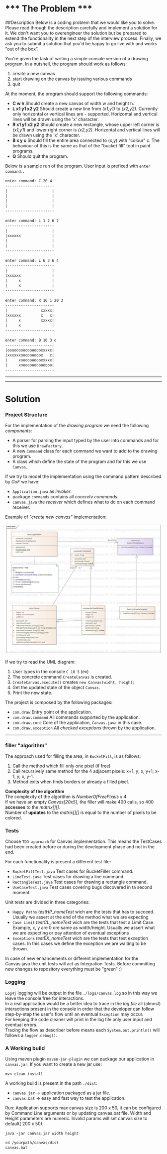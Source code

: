 # *** The Problem ***
 
  ##Description
Below is a coding problem that we would like you to solve. Please read through the description carefully and implement a solution for it. 
We don't want you to over­engineer the solution but be prepared to extend the functionality in the next step of the interview process. Finally, we ask you to submit a solution that you'd be happy to go live with and works "out of the box”.

You're given the task of writing a simple console version of a drawing program. In a nutshell, the program should work as follows:
1. create a new canvas
2. start drawing on the canvas by issuing various commands
3. quit

At the moment, the program should support the following commands:
- __C w h__ Should create a new canvas of width w and height h.
- __L x1 y1 x2 y2__ Should create a new line from _(x1,y1)_ to _(x2,y2)_. Currently only horizontal or vertical lines are - supported. Horizontal and vertical lines will be drawn using the 'x' character.
- __R x1 y1 x2 y2__ Should create a new rectangle, whose upper left corner is _(x1,y1)_ and lower right corner is _(x2,y2)_. Horizontal and vertical lines will be drawn using the 'x' character.
- __B x y c__ Should fill the entire area connected to (x,y) with "colour" c. The behaviour of this is the same as that of the "bucket fill" tool in paint programs.
- __Q__ Should quit the program.

Below is a sample run of the program. User input is prefixed with `enter command:`.
```
enter command: C 20 4
----------------------
|                    |
|                    |
|                    |
|                    |
----------------------

enter command: L 1 2 6 2
----------------------
|                    |
|xxxxxx              |
|                    |
|                    |
----------------------

enter command: L 6 3 6 4
----------------------
|                    |
|xxxxxx              |
|     x              |
|     x              |
----------------------

enter command: R 16 1 20 3
----------------------
|               xxxxx|
|xxxxxx         x   x|
|     x         xxxxx|
|     x              |
----------------------

enter command: B 10 3 o
----------------------
|oooooooooooooooxxxxx|
|xxxxxxooooooooox   x|
|     xoooooooooxxxxx|
|     xoooooooooooooo|
----------------------
```
---
---

# Solution

### Project Structure
For the implementation of the _drawing program_ we need the following _components_:
- A parser for parsing the input typed by the user into commands and for this we use `DrawFactory`.
- A new `Command` class for each command we want to add to the drawing program.
- A class which define the state of the program and for this we use `Canvas`.

If we try to model the implementation using the command pattern described by _GoF_ we have: 
- `Application.java` as _invoker_.
- package `commands` contains all _concrete commands_.
- `Canvas.java` the _receiver_ which defines what to do on each command receiver. 

Example of _"create new canvas"_ implementation:

![UML Model](./doc/canvas_uml.jpg)

If we try to read the UML diagram:
1. User types in the console `C 10 5` (ex)
2. The concrete command `CreateCanvas` is created.
3. `CreateCanvas.execute()` creates `new Canvas(widht, heigh)`;
4. Get the updated state of the object `Canvas`.
5. Print the new state.

The project is composed by the following packages:
- `com.draw`  Entry point of the application.
- `com.draw.command` All commands supported by the application.
- `com.draw.core` Core of the application, `Canvas.java` in this case.
- `com.draw.exception` All _checked exceptions_ thrown by the application.

---
###	filler "algorithm"
The approach used for filling the area, in `BucketFill`, is as follows:
1. Call the method which fill only one pixel (if free)
2. Call recursively same method for the 4 adjacent pixels: x+1, y; x, y+1; x-1, y; x, y-1.
3. Method exits when finds borders or already a filled pixel.
		
__Complexity of the algorithm__  <br/>
The complexity of the algorithm is _NumberOfFreePixels x 4_.<br/>
If we have an empty _Canvas[20x5]_, the filler will make 400 calls, so 400 __accesses__ to the _matrix[][]_.<br/>
Number of __updates__ to the _matrix[][]_ is equal to the number of pixels to be colored.
	
###	Tests

Choose `TDD approach` for Canvas implementation. This means the TestCases had been created before or during the development phase and not in the end.
 
For each functionality is present a different test file:
- `BucketFillTest.java` Test cases for BucketFiller command.
- `LineTest.java` Test cases for drawing a line command.
- `RectangleTest.java` Test cases for drawing a rectangle command.
- `UseCaseTest.java` Test cases covering bugs discovered in ta second moment.

Unit tests are divided in three categories:
-  `Happy Paths` _testHP_nomeTest_ wich are the tests that has to succeed. Usually we assert at the end of the method what we are expecting
- `Case Limit` _testCL_nomeTest_ wich are the tests that test a Limit Case. Example, x, y are 0 ore same as width/height. Usually we assert what we are expecting or pay attention of eventual exceptions
- `Exceptions` _testEX_nomeTest_ wich are the tests that test exception cases. In this cases we define the exception we are waiting to be thrown.

In case of new enhancements or different implementation for the Canvas.java the unit tests will act as Integration Tests. 
Before committing new changes to repository everything must be "green" :) 

### Logging
`Log4j` logging will be output in the file `./logs/canvas.log` so in this way we leave the console free for interactions. <br/> 
In a real application would be a better idea to trace in the _log file_ all (almost) interactions present in the console in order that the developer can follow step-by-step the user's flow until an eventual `Exception` may occur.<br/>
For keeping the code cleaner will print in the log file only user input and eventual errors.<br/>
Tracing the flow as describer before means each `System.out.println()` will follows a `logger.debug()`.

###	A Working build
Using maven plugin `maven-jar-plugin` we can package our application in `canvas.jar`.
If you want to create a new jar use:
```
mvn clean install
``` 

A working build is present in the path `./dist`:
- `canvas.jar` -> application packaged as a jar file.
- `canvas.bat` -> easy and fast way to test the application.

Run:
Application supports max canvas size is 200 x 50, it can be configured by Command Line arguments or by updating canvas.bat file. Width and Height parameters are numeric. Invalid params will set canvas size to default( 200 x 50).
```
java -jar canvas.jar width height
``` 
```
cd /yourpath/canvas/dist
canvas.bat
```